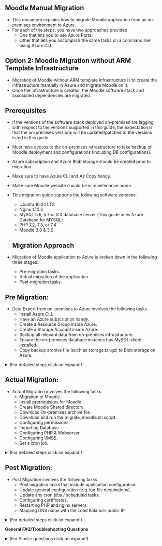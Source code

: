 ## Moodle Manual Migration

  - This document explains how to migrate Moodle application from an on-premises environment to Azure.
- For each of the steps, you have two approaches provided
	- One that lets you to use Azure Portal
	- Other that lets you accomplish the same tasks on a command line using Azure CLI.

  
## Option 2: Moodle Migration without ARM Template Infrastructure

* Migration of Moodle without ARM template infrastructure is to create the infrastructure manually in Azure and migrate Moodle on it.
* Once the infrastructure is created, the Moodle software stack and associated dependencies are migrated.

  
## Prerequisites
- If the versions of the software stack deployed on-premises are lagging with respect to the versions supported in this guide, the expectation is that the on-premises versions will be updated/patched to the versions listed in this guide.
- Must have access to the on-premises infrastructure to take backup of Moodle deployment and configurations (including DB configurations).
- Azure subscription and Azure Blob storage should be created prior to migration.
- Make sure to have Azure CLI and Az Copy handy.
- Make sure Moodle website should be in maintenance mode.
- This migration guide supports the following software versions:
	- Ubuntu 16.04 LTS
	- Nginx 1.10.3
	- MySQL 5.6, 5.7 or 8.0 database server (This guide uses Azure Database for MYSQL)
	- PHP 7.2, 7.3, or 7.4
	- Moodle 3.8 & 3.9

  ## Migration Approach
-   Migration of Moodle application to Azure is broken down in the following three stages:
    - Pre-migration tasks.
    - Actual migration of the application.
    - Post-migration tasks.

## **Pre Migration:**
- Data Export from on-premises to Azure involves the following tasks.
	- Install Azure CLI.
	- Have an Azure subscription handy.
	- Create a Resource Group inside Azure.
	- Create a Storage Account inside Azure.
	- Backup all relevant data from on-premises infrastructure.
	- Ensure the on-premises database instance has MySQL-client installed.
	- Copy backup archive file (such as storage.tar.gz) to Blob storage on Azure.

<details> 
 <summary>(For detailed steps click on expand!)</summary>
  

-  **Data Export from on-premises to Azure Cloud:**

-  **Install Azure CLI**
	- Install Azure CLI on a host inside the on-premises infrastructure for all Azure related tasks.

		```
		curl -sL https://aka.ms/InstallAzureCLIDeb | sudo bash
		```

	- Now login into your Azure account

		```
		az login
		```

	- az login: Azure CLI will quite likely launch an instance or a tab inside your default web-browser and prompt you to login to Azure using your Microsoft Account.

	- If the above browser launch does not happen, open a browser page at [https://aka.ms/devicelogin](https://aka.ms/devicelogin) and enter the authorization code displayed in your terminal.
	- To use command line use below command.

		```

		az login -u <username> -p <password>

		```

-  **Create Subscription:**
	- If you have a subscription handy skip this step.
	- And if you do not have a subscription, you can choose to [create one within the Azure Portal](https://ms.portal.azure.com/#blade/Microsoft_Azure_Billing/SubscriptionsBlade) or opt for a [Pay-As-You-Go](https://azure.microsoft.com/en-us/offers/ms-azr-0003p/)
	- To create the subscription using azure portal, navigate to Subscription from Home section.

		![image](/images/subscription1.png)

	 - Command to set the subscription.
            ```
            az account set --subscription "Subscription Name"

            # Example: az account set --subscription "FreeTrail"
            ```


-  **Create Resource Group:**
	- Once you have a subscription handy, you will need to create a Resource Group.
	- One option is to create resource group using Azure portal.
	- Navigate to home section and search for resource group, after clicking on add fill the mandatory fields and click on create.

		![image](/ss/Resourcegroup.PNG)

	- Alternatively, you can use the Azure CLI command to create a resource group.
	- Provide the same default Location provided in previous steps.
	- More details on [Location in Azure](https://azure.microsoft.com/en-in/global-infrastructure/data-residency/).

		```
		az group create -l location -n name -s Subscription_NAME_OR_ID
		# Update the screenshot and subscription name with sample test account
		# example: az group create -l eastus -n migration_option2 -s ComputePM LibrarySub - 067
		```

	- In above step resource group is created as "migration_option2". Use the same resource group in further steps.

-  **Create Storage Account:**
	- The next step would be to [create a Storage Account](https://ms.portal.azure.com/#create/Microsoft.StorageAccount) in the Resource Group you've just created.
	- Storage account can also be created using Azure portal or Azure CLI command.
	- To create using portal, navigate to portal and search for storage account and click on Add button.
	- After filling the mandatory details, click on create.

		![image](/ss/Storageaccount.PNG)

	- Alternatively, you can use Azure CLI command

		```
		az storage account create -n storageAccountName -g resourceGroupName --sku Standard_LRS --kind BlobStorage -l location
		example: az storage account create -n onpremstorage1 -g migration_option2 --sku Standard_LRS --kind BlobStorage -l eastus

		# In the above command --kind Indicates the type of storage account.
		```

	- Once the storage account "onpremstorage1" is created, this is used as the destination to take the on-premises backup.

-  **Backup of on-premises data:**
	 - Before taking backup of on-premises data, enable maintenance mode for moodle site.
        - Run the below command in on-premises virtual machine.
         ```
             sudo /usr/bin/php admin/cli/maintenance.php --enable
         ```
        - To check the status of the moodle site run the below command.
        ```
             sudo /usr/bin/php admin/cli/maintenance.php
         ```
	- Take backup of on-premises data such as moodle, moodledata, configurations and database backup file to a single directory. The following illustration should give you a good idea.

	  ![image](/images/folderstructure.png)

	 - First create an empty storage directory in any desired location to copy all the data.

  

		```
		sudo -s
		for example, the location is /home/azureadmin
		cd /home/azureadmin
		mkdir storage
		```
  

-  **Backup of moodle and moodledata**
	- The moodle directory consists of site HTML content and moodledata contains moodle site data.

	```
		#commands to copy moodle and moodledata
		cp -R /var/www/html/moodle /home/azureadmin/storage/
		cp -R /var/moodledata /home/azureadmin/storage/
	```

-  **Backup of PHP and webserver configuration**
	- Copy the PHP configuration files such as php-fpm.conf, php.ini, pool.d and conf.d directory to phpconfig directory under the configuration directory.
	- Copy the ngnix configuration such as nginx.conf, sites-enabled/dns.conf to the nginxconfig directory under the configuration directory.

	```
	cd /home/azureadmin/storage
	mkdir configuration
	# command to copy nginx and php configuration
	cp -R /etc/nginx /home/azureadmin/storage/configuration/nginx
	cp -R /etc/php /home/azureadmin/storage/configuration/php
	```
	- If the webserver used is Apache instead, copy all the relevant configuration for Apache to the configuration directory.

  
-  **Create a backup of database**
	- If you already have MySQL-client installed ,skip the step to install mysql-client.
	- If you do not have MySQL-client installed on the database instance, now would be a good time to do that.

	```

	sudo -s

	# command to check MySQL-client is installed or not

	mysql -V

	# if the MySQL-client is not installed, install the same by following command.

	sudo apt-get install MySQL-client

	#following command will allow to you to take the backup of database.

	mysqldump -h dbServerName -u dbUserId -pdbPassword dbName > /home/azureadmin/storage/database.sql

	# Replace dbServerName, dbUserId, dbPassword and bdName with on-premises database details

	```
	- Create an archive tar.gz file of backup directory.

	```

	cd /home/azureadmin/
	tar -zcvf storage.tar.gz storage

	```

  -  **Download and install Az Copy**
		- Execute the below commands to install Az Copy
			
			```

			sudo -s

			wget https://aka.ms/downloadazcopy-v10-linux

			tar -xvf downloadazcopy-v10-linux

			sudo rm /usr/bin/azcopy

			sudo cp ./azcopy_linux_amd64_*/azcopy /usr/bin/

			```

  
-  **Copy Archive file to Blob storage**

	- Copy the on-premises archive file to blob storage using Az Copy.

	- To use Az Copy, user should generate SAS Token first.

	- Go to the created Storage Account Resource and navigate to Shared access signature in the left panel.

	  ![image](ss/Storageaccountcreated.PNG)

	- Select the Container, object checkboxes and set the start, expiry date of the SAS token. Click on "Generate SAS and Connection String".

  
	    ![image](ss/SAStoken.PNG)

	- Copy and save the SAS token for further use.
	
	- Command to create a container in the storage account.

		```
		az storage container create --account-name <storageAccontName> --name <containerName> --auth-mode login
		Example: az storage container create --account-name onpremstorage1 --name migration --auth-mode login
		# --auth-mode login means authentication mode as login, after login the container will be created.
		```
        

    - Container can be created using Azure Portal, Navigate to the same storage account created and click on container and click on Add button.
	- After giving the mandatory container name, click on create button.
	    ![image](ss/Containercreation.PNG)



	- Command to copy archive file to blob storage.
        ```
        sudo azcopy copy '/home/azureadmin/storage.tar.gz' 'https://<storageAccountName>.blob.core.windows.net/<containerName>/<SAStoken>
        Example: azcopy copy '/home/azureadmin/storage.tar.gz' 'https://onpremstorage1.blob.core.windows.net/migration/?sv=2019-12-12&ss='
        ```
		
	- Now, you should have a copy of your archive inside the Azure blob storage account.
	 ![image](ss/ArchivefileinBlobstorage.PNG)

</details>
  
## **Actual Migration:**

- Actual Migration involves the following tasks.
	- Migration of Moodle.
	- Install prerequisites for Moodle.
	- Create Moodle Shared directory.
	- Download On-premises archive file.
	- Download and run the migrate_moodle.sh script.
	- Configuring permissions.
	- Importing Database.
	- Configuring PHP & Webserver.
	- Configuring VMSS.
	- Set a cron job.

<details> 
<summary>(For detailed steps click on expand!)</summary>

-  **Resources Creation**
	- To install the infrastructure for Moodle, navigate to the [azure portal](portal.azure.com) and select the created Resource Group.
	- Create the infrastructure by adding the resources.

  

-  **Creating Resources to host the Moodle application**

-  **Network Resources:**
- **Virtual Network**
	- An Azure Virtual Network is a representation of your own network in the cloud. It is a logical isolation of the Azure cloud dedicated to your subscription. When you create a VNet, your services and VMs within your VNet can communicate directly and securely with each other in the cloud. More information on [Virtual Network](https://docs.microsoft.com/en-us/azure/virtual-network/virtual-networks-overview).
	- you can create using Azure CLI command.

  

		```
		az network vnet create --name myVirtualNetwork --resource-group myResourceGroup --subnet-name default
		ex: az network vnet create --name migrationvnet --resource-group migration_option2 --subnet-name 
		```

	- Alternatively virtual network can be created using Azure Portal.
	- Navigate to the above created resource group, select Add to a resource. From the Azure Marketplace, select Networking > Virtual network.
	- In Create virtual network, for Basics section provide this information:

  
		![image](ss/vnetcreate.png)

	 - Subscription: Select the same subscription created or used in above steps.
	- Resource Group: Select same resource group as migration_option2
	- Name: Give the instance name ex:migrationvnet.
	- Region: Select default region as eastus
	- Select Next: IP Addresses, and for IPv4 address space, enter 10.1.0.0/16.
	- Select Add subnet, then select the default address name and select Subnet name 
	- Then create a subnet in the Virtual Network using Azure CLI command

  

		```
		az network vnet subnet create -g MyResourceGroup --vnet-name MyVnet -n MySubnet --address-prefixes 10.0.0.0/24 --network-security-group MyNsg --route-table MyRouteTable

		ex: az network vnet subnet create -g migration_option2 --vnet-name migrationvnet -n MySubnet --address-prefixes 10.0.0.0/24 --network-security-group MyNsg --route-table MyRouteTable
		```

  
	- Select Add, then select Review + create. Leave the rest parameters as default and select Create.
	- For more Details on [virtual network](https://docs.microsoft.com/en-us/azure/virtual-network/quick-create-portal)

  

 -  **Network Security Group:**
	- A network security group (NSG) is a networking filter (firewall) containing a list of security rules allowing or denying network traffic to resources connected to Azure VNets. For more information [Network security group](https://docs.microsoft.com/en-us/azure/virtual-network/security-overview).
	- One option is to create network security group using Azure Portal.
	- Navigate to same resource group, Click on Add resource and select network security group.
	- Give the instance details such as name and region to create network security group.
	
	![image](ss/networksecuritygroup.png)
	- You can create a network security group using Azure CLI

	```
		az network nsg create --resource-group myResourceGroup --name myNSG

		ex: az network nsg create --resource-group migration_option2 --name migration_nsg
	```

-  **Network Interface:**
	- A network interface enables an Azure Virtual Machine to communicate with internet, Azure, and on-premises resources.
	- One option is to create network interface using Azure Portal.
	- Navigate to same resource group, Click on Add resource and select network interface.
	- Give the instance details such as name and region and fill the other mandatory details.
	
	![image](ss/NI.png)
	- Create Network Interface with Azure CLI command

  

		```
		az network nic create --resource-group myResourceGroupLB --name myNicVM1 --vnet-name myVNet --subnet myBackEndSubnet --network-security-group myNSG

		ex: az network nic create --resource-group migration_option2 --name migration_ni --vnet-name migrationvnet --subnet MySubnet --network-security-group migration_nsg

		```

  
-  **Load Balancer:**
	- An Azure load balancer is a Layer-4 (TCP, UDP) load balancer that provides high availability by distributing incoming traffic among healthy VMs. A load balancer health probe monitors a given port on each VM and only distributes traffic to an operational VM. For more details on [Load balancer](https://docs.microsoft.com/en-us/azure/load-balancer/tutorial-load-balancer-standard-internal-portal)
	- One option is to create Load Balancer using Azure Portal.
	- Navigate to same resource group, Click on Add resource and select Load balancer.
	- Give the instance details such as name and region.
	- Give the type as public and sku as standard
	- For the public Ip address create a new IP address and give the name.
	- After filling the details. Click on review and create.
	
		![image](ss/Loadbalancer.png)
        - Alternatively, Load balancer can be created using Azure CLI commands.  
  

		```
		#Create a public IP
		az network public-ip create --resource-group myResourceGroupLB --name myPublicIP --sku Standard

		ex: az network public-ip create --resource-group migration_option2 --name migration_lb_ip --sku Standard

		#Create Load balancer
		az network lb create --resource-group myResourceGroupLB --name myLoadBalancer --sku Standard --public-ip-address myPublicIP --frontend-ip-name myFrontEnd --backend-pool-name myBackEndPool

		ex: az network lb create --resource-group migration_option2 --name migration_lb --sku Standard --public-ip-address migration_lb_ip --frontend-ip-name myFrontEnd --backend-pool-name myBackEndPool
		```
    	- Configure DNS name for load balancer.
			- Navigate to the load balancer IP created in Azure Portal.
			- In the left panel, look for configuration and click on it.
			- Add the DNS name and click on save.

	 	![image](ss/DNSConfiguration.PNG)

		 
	-  **Load Balancing Rules**
		- Go to the Load Balancer Resource in Azure portal.
			- In the left panel, find Health Probes in setting.
				- Create by clicking add button.
				- Enter Name, Port as 80 for http and 443 for https, Interval as 5 and Unhealthy threshold as 3.
				- Click on ok to save.
			- In the left panel, find Load Balancing Rules.
				- Add http and https rules by clicking add button.
				- Fill the Name, select the front end IP (load balancer IP), Port, Backend Port, select the backend pool and health probe.
				- Cick on ok button to save the rule.


		- Alternatively, Set the http (TCP/80) and https (TCP/443) rules from Azure CLI.
			```
			az network lb rule create --resource-group myResourceGroupLB --lb-name myLoadBalancer --name myHTTPRule --protocol tcp --frontend-port 80 --backend-port 80 --frontend-ip-name myFrontEnd --backend-pool-name myBackEndPool --probe-name myHealthProbe --disable-outbound-snat true
			```

  -  **Azure Application GateWay**
		- An Azure Application Gateway is a web traffic load balancer that enables you to manage traffic to your web applications. Traditional load balancers operate at the transport layer (OSI layer 4 - TCP and UDP) and route traffic based on source IP address and port, to a destination IP address and port. For more details on [Azure application gateway](https://docs.microsoft.com/en-us/azure/application-gateway/overview).
		- To deploy the Application gate way from [Azure Portal](https://docs.microsoft.com/en-us/azure/application-gateway/quick-create-portal).

	  	- To deploy the Application gate way from [Azure CLI](https://docs.microsoft.com/en-us/azure/application-gateway/quick-create-cli)

		  *Note:* Azure Application Gateway is optional, this migration document supports only Azure Load Balancer.

  

-  **Storage Resources**
	* An Azure storage account contains all of your Azure Storage data objects: blobs, files, queues, tables, and disks. The storage account provides a unique namespace for your Azure Storage data that is accessible from anywhere in the world over HTTP or HTTPS
	* Storage account will have specific type, replication, Performance, Size. For more details on [Storage account](https://docs.microsoft.com/en-us/azure/storage/common/storage-account-overview).
	- Creating storage account with Azure Files Premium below should be the mandatory parameters.
	- Replication is Premium Locally-redundant storage (LRS)
	- Type is File Storage
	
		![image](ss/Storageaccountwithpremium.PNG)
	- Azure CLI command to create storage account

  

		```
		az storage account create -n storageAccountName -g resourceGroupName --sku Standard_LRS --kind StorageV2 -l eastus2euap -t Account
		```


  -  **Database Resources** -

	  - Creates an [Azure Database for MySQL server](https://docs.microsoft.com/en-in/azure/mysql/).
	  -  Azure Database for MySQL is easy to set up, manage and scale. It automates the management and maintenance of your infrastructure and database server, including routine updates,backups and security. Build with the latest community edition of MySQL, including versions 5.6, 5.7 and 8.0.
	  - One option is to create Database using Azure Portal.
	  - Navigate to same resource group, Click on Add resource and select Azure Database for MySQL server .
	  - Give the instance details such as name and region and fill the other mandatory details such as servername,login name and password.
	  ![image](ss/database.png)
	  
	  - Alternatively, database can be created using Azure CLI commands
  

		```
		az mysql server create --resource-group myresourcegroup --name mydemoserver --location westus --admin-user myadmin --admin-password <server_admin_password> --sku-name GP_Gen5_2

		ex: az mysql server create --resource-group migration_option2 --name mysql-migration --location eastu --admin-user myadmin --admin-password <server_admin_password> --sku-name GP_Gen5_2
		```
-  **Configure firewall:**
	- Azure Databases for MySQL are protected by a firewall. By default, all connections to the server and the databases inside the server are rejected. Before connecting to Azure Database for MySQL for the first time, configure the firewall to add the client machine's public network IP address (or IP address range).

  

		```
		az mysql server firewall-rule create --resource-group myresourcegroup --server mydemoserver --name AllowMyIP --start-ip-address 192.168.0.1 --end-ip-address 192.168.0.1
		```
	- Click your newly created MySQL server, and then click Connection security.

	  ![connectionSecurity SS](images/connection_security.png)

	 - You can Add My IP, or configure firewall rules here. Click on save after you have created the rules.

  - You can now connect to the server using mysql command-line tool or MySQL Workbench GUI tool.

  

-  **Get connection information:**
	- From the MySQL server resource page, note down Server Name and Server admin login name. You may click the copy button next to each field to copy to the clipboard.

	  ![Connection Info ss](images/mysql-workbench.png)

	 - For example, the server name is mydemoserver.mysql.database.azure.com, and the server admin login is myadmin@mydemoserver.

  

-  **Virtual Machine**
	- A virtual machine is a computer file, typically called an image, which behaves like an actual compute [Virtual machine](https://azure.microsoft.com/en-in/overview/what-is-a-virtual-machine/).
	- Before creating Virtual machine create an SSH key pair.
	- To generate [SSH keys](https://docs.microsoft.com/e1n-us/azure/virtual-machines/linux/create-ssh-keys-detailed).

	- If you already have an SSH key pair, you can skip this step.

	- Go to the PuTTY installation directory (the default location is C:\Program Files\PuTTY) and run: puttygen.exe

	- In the PuTTY Key Generator window, set Type of key to generate to RSA, and set Number of bits in a generated key to 2048.

	  ![putty keygen SS](images/puttykeygen.png)

  
	
	- Select Generate.

	- To generate a key, in the Key box, move the pointer randomly.

	- When the key generation has finished, select Save public key, and then select Save private key to save your keys to files.

  
		![putty keygen ss 1](images/puttykeygen2.png)

	- The public and private key is generated

-  **Creating Virtual Machine**
	- Create a VM with ubuntu 16.04 operating system with SSH public key
	- Select the default subscription and same resource group and give name for virtual machine.
	- Keep the availability options as default.
	- Select the Image of the virtual machine and Select the disk size.
	- Select Authentication type SSH, give the username give the SSH key generated in previous step.
	- Select the inbound rule for SSH as 22 and HTTP as 80.
	- Click next on Disk section.

		 ![image](ss/vm.png)
	- Select the OS disk type. There are 3 choices Standard SSD, Premium SSD, Standard HDD
	- Keep the other parameters as default.

	    ![image](ss/vm01.PNG)

	- Click next on networking and select the virtual network created in above step and the public IP and keep the above parameters as default.

		![image](ss/vm02.PNG)
	- Click on next for management and keep the parameters as default.
	- Keeping the other parameters as default Click on review and create.
	- Alternatively Virtual Machine can be created using AZ CLI command

  

		```
		az vm create --resource-group myResourceGroup --name myVM --image UbuntuLTS --admin-username azureuser --authentication-type ssh --generate-ssh-keys

		ex: az vm create --resource-group migration_option2 --name igrattionvm --image UbuntuLTS --admin-username azureadmin --authentication-type ssh --generate-ssh-keys
		```

	 - Login into this controller machine using any of the free open-source terminal emulator or serial console tools.
	- Copy the public IP of controller VM and paste as host name and expand SSH in navigation panel and click on Auth and browse the same SSH key file given while deployment. Click on Open and it will prompt to give the username as azureadmin same as given while deployment that is azureadmin
	 - [Putty general FAQ/troubleshooting questions](https://documentation.help/PuTTY/faq.html).


  
		![putty ss1](images/puttyloginpage.PNG)
	 	![putty ss1](images/puttykeybrowse.PNG)

  

  
  

# Migrate Moodle

 -  **Install prerequisites for Moodle**.
	- To install prerequisites for Moodle run the following commands
	
	- If you are installing PHP greater than or equal to 7.2 then upgrade ppa package
		```
		sudo -s
		sudo add-apt-repository ppa:ondrej/php -y > /dev/null 2>&1
		sudo apt-get update > /dev/null 2>&1
		```
	-	Update and install rsyslog, unzip, mysql-client, php and php extensions.
		```
		sudo apt-get -y update
		sudo apt-get -y install unattended-upgrades
		sudo apt-get -y install python-software-properties unzip rsyslog
		sudo apt-get -y install mysql-client git
		sudo apt-get -y install php$phpVersion
		```

	 - Install Php extensions and varnish.
	 	```
		# set php version to a variable 
		phpVersion=`/usr/bin/php -r "echo PHP_VERSION;" | /usr/bin/cut -c 1,2,3`
		echo $phpVersion

		sudo apt-get -y install varnish php$phpVersion php$phpVersion-cli php$phpVersion-curl php$phpVersion-zip php-pear php$phpVersion-mbstring php$phpVersion-dev mcrypt
		sudo apt-get -y --force-yes install php$phpVersion-fpm
		sudo apt-get install -y --force-yes graphviz aspell php$phpVersion-common php$phpVersion-soap php$phpVersion-json php$phpVersion-redis
		sudo apt-get install -y --force-yes php$phpVersion-bcmath php$phpVersion-gd php$phpVersion-xmlrpc php$phpVersion-intl php$phpVersion-xml php$phpVersion-bz2 
		```

	- Install Missing PHP extensions.
		- ARM template install the following PHP extensions 
			- fpm, cli, curl, zip, pear, mbstring, dev, mcrypt, soap, json, redis, bcmath, gd, mysql, xmlrpc, intl, xml and bz2.
		- To know the PHP extensions which are installed on on-premises run the below command on on-premises virtual machine to get the list.
			```
			php -m
			```
		- Note: If on-premises has any additional PHP extensions which are not present in Controller Virtual Machine can be installed manually.
			```
			sudo apt-get install -y php-extensionName
			```
	- PHP with 7.2 and higher versions are installing apache2 by default.
		- This documentation will support only nginx and if apache is installed then mask the apache service.
		- Check the apache service is installed by below command.
			```
			apache2 -v
			```
		- If the apache service is installed it will show up the service version, so you can identify that apache service is installed.
		- Run the below commands to mask the apache2 service.
			```
			sudo systemctl stop apache2
			sudo systemctl mask apache2
			```	
	- Install nginx webserver
		```
		sudo apt-get -y --force-yes install nginx
		```
	-   Install Azure CLI on a host inside the on-premises infrastructure for all Azure related tasks.
		```
		curl -sL https://aka.ms/InstallAzureCLIDeb | sudo bash
		```

  -  **Create Moodle Shared directory**
		- Create a moodle shared directory to install Moodle (/moodle)
			```
			mkdir -p /moodle
			mkdir -p /moodle/moodledata
			mkdir -p /moodle/html
			mkdir -p /moodle/certs
			```
		-   Install Azure CLI on a host inside the on-premises infrastructure for all Azure related tasks.
			```
			curl -sL https://aka.ms/InstallAzureCLIDeb | sudo bash
			```
		- Mount shared [moodle directory with storage account](https://github.com/asift91/Manual_Migration/blob/master/azurefiles.md) for more information.

  -  **Download On-Premises archive file**
		- Download the On-Premises archived data from Azure Blob storage to VM such as Moodle, Moodledata, configuration directory with database backup file to /home/azureadmin location

 		- Execute the below commands to install AzCopy
			```
			sudo -s
			wget https://aka.ms/downloadazcopy-v10-linux
			tar -xvf downloadazcopy-v10-linux
			sudo rm /usr/bin/azcopy
			sudo cp ./azcopy_linux_amd64_*/azcopy /usr/bin/
			```
		-   Download the compressed backup file(storage.tar.gz) from blob storage to Controller virtual Machine at /home/azureadmin/ location.
			```
			sudo -s
			cd /home/azureadmin/
			azcopy copy 'https://storageaccount.blob.core.windows.net/container/BlobDirectoryName<SASToken>' '/home/azureadmin/'

			Example: azcopy copy 'https://onpremisesstorage.blob.core.windows.net/migration/storage.tar.gz?sv=2019-12-12&ss=' '/home/azureadmin/storage.tar.gz'
			```
		- Extract the compressed content to a directory.
			```
			cd /home/azureadmin
			tar -zxvf storage.tar.gz
			```

		- Storage directory contains Moodle, Moodledata and configuration directory along with database backup file.

  
 -  **Migrate On-Premises Moodle:**


	- Copy and replace moodle directory with On-Premises moodle directory
		```
		cd /home/azureadmin/
		cp -rf storage/moodle /moodle/html/moodle
		```

	- Copy and replace moodledata directory with On-Premises moodle directory
		```
		cd /home/azureadmin/
		cp -rf storage/moodledata /moodle/moodledata
		```

-  **Configuring permissions**
	- Set the Moodle and Moodledata directory permissions.
	- Set 755 and www-data owner:group permissions to Moodle directory
		```
		sudo chmod 755 /moodle
		sudo chown -R www-data:www-data /moodle
		```

	 - Set 770 and www-data owner:group permissions to Moodledata directory
		```
		sudo chmod 755 /moodle/moodledata
		sudo chown -R www-data:www-data /moodle/moodledata
		```

-  **Importing Database**
	
  - Importing the moodle Database to Azure moodle DB.
	- Before importing database, make sure that Azure Database for MySQL server details are handy.
		- Navigate to Azure Portal and go to the created Resource Group.
		- Select the Azure Database for MySQL server resource.
		- In the overview panel find Azure Database for MySQL server details such as Server name, Server admin login name.
		- Reset the password by clicking the Reset Password button at top let of the page.
		- Use above gathered database server details in the below commands.

	- Import the on-premises database to Azure Database for MySQL.
	- Create a database to import on-premises database.
		```    
		mysql -h $server_name -u $server_admin_login_name -p$admin_password -e "CREATE DATABASE $moodledbname CHARACTER SET utf8;"
		```
	- Assign right permissions to database.
		```
		mysql -h $server_name -u $server_admin_login_name -p$admin_password -e "GRANT ALL ON $moodledbname.* TO '$server_admin_login_name' IDENTIFIED BY '$admin_password';"
		``` 
	- Import the database.
		```
		mysql -h $server_name -u $server_admin_login_name -p$admin_password $moodledbname < /home/azureadmin/storage/database.sql
		```
	
	- [Database general FAQ/troubleshooting questions](https://docs.azure.cn/en-us/mysql-database-on-azure/mysql-database-tech-faq)

- Update the database details in moodle configuration file (/moodle/config.php).
	- Update the following parameters in config.php.
	- Prior to this make sure that DNS name is handy.
		- Navigate to Azure Portal and go to the created Resource group.
		- Find the Load Balancer public IP and get the DNS name from overview panel. 
	- dbhost, dbname, dbuser, dbpass, dataroot and wwwroot
		```
		cd /moodle/html/moodle/
		nano config.php
		# Update the database details and save the file.
		#
		# Example:
		# $CFG->dbhost    = 'localhost';                - change the localhost with servername.
		# $CFG->dbname    = 'moodle';                   - change moodle to newly created database name.
		# $CFG->dbuser    = 'root';                     - change root with Server admin login name.
		# $CFG->dbpass    = 'password';                 - change password with Server admin login password.
		# $CFG->wwwroot   = 'http://on-premises.com';   - change on-premises with DNS name.
		# $CFG->dataroot  = '/var/moodledata';          - change the path to '/moodle/moodledata'
			# On-premises dataroot directory can be at any location.
		# 
		# After the changes, Save the file. 
		# Press CTRL+o to save and CTRL+x to exit.
		```
-	**Configuring Php & WebServer**
	- Update the nginx conf file
		```
		sudo mv /etc/nginx/sites-enabled/* /home/azureadmin/backup/
		cd /home/azureadmin/storage/configuration/nginx/sites-enabled/
		sudo cp *.conf /etc/nginx/sites-enabled/

		```
	 - Update the php config file
		```
		sudo mv /etc/php/<phpVersion>/fpm/pool.d/www.conf /home/azureadmin/backup
		cd /home/azureadmin/storage
		sudo cp configuration/php/<phpVersion>/fpm/pool.d/www.conf /etc/php/<phpVersion>/fpm/pool.d/
		```
	  - Restart the web servers

		```
		sudo systemctl restart nginx
		sudo systemctl restart php(phpVersion)-fpm
		ex: sudo systemctl restart php7.4-fpm
		```
-	**Copy of Configuration files:**
     -   Copying php and webserver configuration files to shared location.
        -   Configuration files can be copied to VMSS instance(s) from the shared location easily.
        -   Creating directory for configuration in shared location.
            ```
            mkdir -p /moodle/config
            mkdir -p /moodle/config/php
            mkdir -p /moodle/config/nginx
            ```
    -   Copying the php and webserver config files to configuration directory.
          
		 ```
            cp /etc/nginx/sites-enabled/* /moodle/config/nginx
            cp /etc/php/$_PHPVER/fpm/pool.d/www.conf /moodle/config/php
        ```
-	**Setup Cron Job:**
- To update local instance in VMSS instance(s), need to have a script file which should be executed from the Controller Vitual Machine.
- Execute the following commands.
- Create a file setup_cron_on_vm.sh
```
cd /home/azureadmin/
nano setup_cron_on_vm.sh
# Above command will create a new file.
```
- Copy the below content to the setup_cron_on_vm.sh
```
SERVER_TIMESTAMP_FULLPATH="/moodle/html/moodle/.last_modified_time.moodle_on_azure"
LOCAL_TIMESTAMP_FULLPATH="/var/www/html/moodle/.last_modified_time.moodle_on_azure"

LAST_MODIFIED_TIME_UPDATE_SCRIPT_FULLPATH="/usr/local/bin/update_last_modified_time.moodle_on_azure.sh"
function create_last_modified_time_update_script {

    mkdir -p $(dirname $LAST_MODIFIED_TIME_UPDATE_SCRIPT_FULLPATH)
    cat <<EOF > $LAST_MODIFIED_TIME_UPDATE_SCRIPT_FULLPATH
#!/bin/bash
echo \$(date +%Y%m%d%H%M%S) > $SERVER_TIMESTAMP_FULLPATH
EOF
    cd $(dirname $LAST_MODIFIED_TIME_UPDATE_SCRIPT_FULLPATH)
    chmod +x $LAST_MODIFIED_TIME_UPDATE_SCRIPT_FULLPATH

}


function run_once_last_modified_time_update_script {
  $LAST_MODIFIED_TIME_UPDATE_SCRIPT_FULLPATH
}

create_last_modified_time_update_script
run_once_last_modified_time_update_script

```
- Save the file with the below commands.
```
Press Ctrl + O and enter to save the file.
Press Ctrl + X to come out the file.
```

- Execute the below command to set cron job.
```
cd /home/azureadmin/
bash setup_cron_on_vm.sh
```
  
-  **Scale Set:**
	- A virtual machine scale set allows you to deploy and manage a set of auto-scaling virtual machines. You can scale the number of VMs in the scale set manually or define rules to auto scale based on resource usage like CPU, memory demand, or network traffic. An Azure load balancer then distributes traffic to the VM instances in the scale set. For more information on [Scaleset](https://docs.microsoft.com/en-us/azure/virtual-machine-scale-sets/quick-create-portal).
	- Create a scale set in same resource group.
	- Prerequisites is the to create a public Standard Load Balancer.
	- The name and public IP address created are automatically configured as the load balancer's front end.
	- Scale set creates an VM instance with Ubuntu 16.04 OS.
	- Search Virtual machine scale sets. Select Create on the Virtual machine scale sets page, which will open the Create a virtual machine scale set page.
	- In the Basics tab, under Project details, select the subscription and then choose to same resource.
	- Type name as the name for your scale set.
	- In Region, select the same region.
	- Leave the default value of Scale Set VMs for Orchestration mode.
	- Enter your desired username and select which authentication type as SSH and give the same SSH key and username as azureadmin.
	- Select the image or browse the image for the scale set

		![image](ss/ss1.png)
	- Select the size for the disk.
	- Click Next for the disk tab select the OS disk type as per choice
				
		 ![image](ss/ss2.png)

	- Click Next for the networking section
	- Select the created virtual network.

		![image](ss/ss3.png)

	- Give the instance count and the scaling policy as manual or custom.
	- set the rules to scale up/down a VM based on the average cpu percentage.

		 ![image](ss/ss4.png)

	- Select Next and keep the other things as default.

		![image](ss/ss5.png)

	- Click on review and create and the scale set.
	- Scale set can be created from Azure CLI
		```
		az vmss create -n MyVmss -g MyResourceGroup --public-ip-address-dns-name my-globally-dns-name --load-balancer MyLoadBalancer --vnet-name MyVnet --subnet MySubnet --image UbuntuLTS --generate-ssh-keys
		```
	- VMSS will create a VM instance with an internal IP. User need to have a VPN gateway to access the VM.
	- To setup the Virtual Network Gateway access the [document](https://github.com/asift91/Manual_Migration/blob/master/vpngateway.md).

  
-  **Configuring VMSS**

-  **Install prerequisites for Moodle**.
	- To install prerequisites for Moodle run the following commands
	
	- If you are installing PHP greater than or equal to 7.2 then upgrade ppa package
		```
		sudo -s
		sudo add-apt-repository ppa:ondrej/php -y > /dev/null 2>&1
		sudo apt-get update > /dev/null 2>&1
		```
	-	Update and install rsyslog, unzip, mysql-client, php and php extensions.
		```
		sudo apt-get -y update
		sudo apt-get -y install unattended-upgrades
		sudo apt-get -y install python-software-properties unzip rsyslog
		sudo apt-get -y install mysql-client git
		sudo apt-get -y install php$phpVersion
		```

	 - Install Php extensions and varnish.
	 	```
		# set php version to a variable 
		phpVersion=`/usr/bin/php -r "echo PHP_VERSION;" | /usr/bin/cut -c 1,2,3`
		echo $phpVersion

		sudo apt-get -y install varnish php$phpVersion php$phpVersion-cli php$phpVersion-curl php$phpVersion-zip php-pear php$phpVersion-mbstring php$phpVersion-dev mcrypt
		sudo apt-get -y --force-yes install php$phpVersion-fpm
		sudo apt-get install -y --force-yes graphviz aspell php$phpVersion-common php$phpVersion-soap php$phpVersion-json php$phpVersion-redis
		sudo apt-get install -y --force-yes php$phpVersion-bcmath php$phpVersion-gd php$phpVersion-xmlrpc php$phpVersion-intl php$phpVersion-xml php$phpVersion-bz2 
		```

	- Install Missing PHP extensions.
		- ARM template install the following PHP extensions 
			- fpm, cli, curl, zip, pear, mbstring, dev, mcrypt, soap, json, redis, bcmath, gd, mysql, xmlrpc, intl, xml and bz2.
		- To know the PHP extensions which are installed on on-premises run the below command on on-premises virtual machine to get the list.
			```
			php -m
			```
		- Note: If on-premises has any additional PHP extensions which are not present in Controller Virtual Machine can be installed manually.
			```
			sudo apt-get install -y php-extensionName
			```
	- PHP with 7.2 and higher versions are installing apache2 by default.
		- This documentation will support only nginx and if apache is installed then mask the apache service.
		- Check the apache service is installed by below command.
			```
			apache2 -v
			```
		- If the apache service is installed it will show up the service version, so you can identify that apache service is installed.
		- Run the below commands to mask the apache2 service.
			```
			sudo systemctl stop apache2
			sudo systemctl mask apache2
			```	
	- Install nginx webserver
		```
		sudo apt-get -y --force-yes install nginx
		```
-  **Create Moodle Shared directory**
	- Create a moodle shared directory (/moodle)
		```
		mkdir -p /moodle
		mkdir -p /moodle/moodledata
		mkdir -p /moodle/html
		mkdir -p /moodle/certs
		```
-  **Mounting File Share**
	- Mount Azure File share in VM instance
	- Follow the [documentation](https://github.com/asift91/Manual_Migration/blob/master/azurefiles.md) to set the Azure File Share on VMSS


-  **Copy Php & WebServer Configuration files:**
	- Update nginx configuration file (/moodle/config.php)

		```
		mkdir -p /home/azureadmin/backup/
		sudo mv /etc/nginx/sites-enabled/* /home/azureadmin/backup/
		cd /moodle/config/nginx/
		sudo cp *.conf /etc/nginx/sites-enabled/
		```
	- Update the php config file.
		```
		sudo mv /etc/php/<phpVersion>/fpm/pool.d/www.conf /home/azureadmin/backup
		cd /moodle/config/php/
		sudo cp www.conf /etc/php/<phpVersion>/fpm/pool.d/
		```
	- Restart the servers. 
		```
		sudo systemctl restart nginx
		sudo systemctl restart php(phpVersion)-fpm
		ex: sudo systemctl restart php7.2-fpm

		```

-  **Set a cron job**

- A cron job will be set to update a local copy of /moodle/html/ to webroot directory (/var/www/html/) by updating a time stamp.

- Cron job will run for every minute, It will check for time stamp update and local copy of VMSS get updated.

- Create a file to set up a cron job by following command.
	```
	cd /home/azureadmin/
	sudo nano setup_cron.sh
	# Above command will open a new file.
	```
- Copy the below code into the created setup_cron.sh file.
```

# setup_html_local_copy_cron_job

LOCAL_TIMESTAMP_FULLPATH="/var/www/html/moodle/.last_modified_time.moodle_on_azure"
SERVER_TIMESTAMP_FULLPATH="/moodle/html/moodle/.last_modified_time.moodle_on_azure"

function setup_html_local_copy_cron_job {
if [ "$(whoami)" != "root" ]; then
echo "${0}: Must be run as root!"
return 1
fi

local SYNC_SCRIPT_FULLPATH="/usr/local/bin/sync_moodle_html_local_copy_if_modified.sh"
mkdir -p $(dirname ${SYNC_SCRIPT_FULLPATH})

local SYNC_LOG_FULLPATH="/var/log/moodle-html-sync.log"

cat <<EOF > ${SYNC_SCRIPT_FULLPATH}
#!/bin/bash
sleep \$((\$RANDOM%30))
if [ -f "$SERVER_TIMESTAMP_FULLPATH" ]; then
  SERVER_TIMESTAMP=\$(cat $SERVER_TIMESTAMP_FULLPATH)
  if [ -f "$LOCAL_TIMESTAMP_FULLPATH" ]; then
    LOCAL_TIMESTAMP=\$(cat $LOCAL_TIMESTAMP_FULLPATH)
  else
    logger -p local2.notice -t moodle "Local timestamp file ($LOCAL_TIMESTAMP_FULLPATH) does not exist. Probably first time syncing? Continuing to sync."
    mkdir -p /var/www/html
  fi
  if [ "\$SERVER_TIMESTAMP" != "\$LOCAL_TIMESTAMP" ]; then
    logger -p local2.notice -t moodle "Server time stamp (\$SERVER_TIMESTAMP) is different from local time stamp (\$LOCAL_TIMESTAMP). Start syncing..."
    if [[ \$(find $SYNC_LOG_FULLPATH -type f -size +20M 2> /dev/null) ]]; then
      truncate -s 0 $SYNC_LOG_FULLPATH
    fi
    echo \$(date +%Y%m%d%H%M%S) >> $SYNC_LOG_FULLPATH
    rsync -av --delete /moodle/html/moodle /var/www/html >> $SYNC_LOG_FULLPATH
  fi
else
  logger -p local2.notice -t moodle "Remote timestamp file ($SERVER_TIMESTAMP_FULLPATH) does not exist. Is /moodle mounted? Exiting with error."
  exit 1
fi
EOF

chmod 500 ${SYNC_SCRIPT_FULLPATH}

local CRON_DESC_FULLPATH="/etc/cron.d/sync-moodle-html-local-copy"
cat <<EOF > ${CRON_DESC_FULLPATH}
* * * * * root ${SYNC_SCRIPT_FULLPATH}
EOF

chmod 644 ${CRON_DESC_FULLPATH}

# Addition of a hook for custom script run on VMSS from shared mount to allow customised configuration of the VMSS as required
local CRON_DESC_FULLPATH2="/etc/cron.d/update-vmss-config"
cat <<EOF > ${CRON_DESC_FULLPATH2}
* * * * * root [ -f /moodle/bin/update-vmss-config ] && /bin/bash /moodle/bin/update-vmss-config
EOF

chmod 644 ${CRON_DESC_FULLPATH2}
}

mkdir -p /var/www/html
rsync -av --delete /moodle/html/moodle /var/www/html
htmlRootDir="/var/www/html/moodle"
setup_html_local_copy_cron_job

```

- Save the above content by pressing keys.
```
Ctrl + O and press enter to save file.
Ctrl + X to come out of the file.
``` 
- Set the cron job by executing the below commands.
	```
	cd /home/azureadmin/
	bash setup_cron.sh
	```

-  **Restart Servers**
	- Restart nginx server & php-fpm server
		```
		sudo systemctl restart nginx
		sudo systemctl restart php(phpVersion)-fpm
		```
	- With the above steps Moodle infrastructure is ready.

-	**Log Paths**
		- On-Premises might be having different log path location and those paths need to be updated with Azure log paths.
		- TBD Need to be check how to configure log paths in Azure.
-	**Restart servers**
	
	- Restart the nginx and php-fpm servers
		```
		sudo systemctl restart nginx
		sudo systemctl restart php<phpVersion>-fpm
		```
</details>

## **Post Migration:** 
- Post Migration involves the following tasks.
	- Post migration tasks that include application configuration.
	- Update general configuration (e.g. log file destinations).
	- Update any cron jobs / scheduled tasks.
	- Configuring certificates.
	- Restarting PHP and nginx servers.
	- Mapping DNS name with the Load Balancer public IP
 <details> 
 <summary>(For detailed steps click on expand!)</summary>
- Post migration of Moodle application user need to update the certs and log paths as follows.

- **Virtual Machine Scale Set:**

		- Go to VMSS instance and update the log paths, SSL Certificates, update time stamp and restart servers.
-  **Log Paths**
	- On-Premises might be having different log path location and those paths need to be updated with Azure log paths.
	- nginx log path are defaulted to /var/log/nginx.
	- access.log and error.log are created.

-  **Restart servers:**
	- Restart the nginx and php-fpm servers
		```
		sudo systemctl restart nginx
		sudo systemctl restart php<phpVersion>-fpm
		```


- **Virtual Machine:**
- Login to Controller Virtual Machine and execute the following steps.

-   **Certs:**
	-   *SSL Certs*: The certificates for your Moodle application reside in /moodle/certs/
	- Copy over the .crt and .key files over to /moodle/certs/. The file names should be changed to nginx.crt and nginx.key in order to recognize by the configured nginx servers. Depending on your local environment, you may choose to use the utility scp or a tool like WinSCP to copy these files over to the cluster controller virtual machine.
	- You can also generate a self-signed certificate, useful for testing only:
		```
		openssl req -x509 -nodes -days 365 -newkey rsa:2048 -keyout /moodle/certs/nginx.key -out /moodle/certs/nginx.crt -subj "/C=US/ST=WA/L=Redmond/O=IT/CN=mydomain.com"
		```
	- It's recommended that the certificate files be read-only to owner and that these files are owned by www-data:www-data.
		```
		chown www-data:www-data /moodle/certs/nginx.*
		chmod 400 /moodle/certs/nginx.*
		```

 -  **Restart servers:**
	- Restart the nginx and php-fpm servers
		```
		sudo systemctl restart nginx
		sudo systemctl restart php<phpVersion>-fpm
		```

-  **Update Time Stamp:**
	- A cron job is running in the VMSS which will check the updates in time stamp for every minute. If there is an update in time stamp then local copy of VMSS (/var/www/html/moodle) is updated from shared directory (/moodle/html/moodle).
	- Update the time stamp to update the local copy in VMSS instance.
		```
		/usr/local/bin/update_last_modified_time.azlamp.sh
		```

-  **Auto Scaling Rules**
	- Go to the Virtual Machine Scale Set Resource in Azure portal.
	- In Scaling section, add a scale condition, user can add a rule to scale up and scale down an instance based up on the VM load.
		```
		# Auto scaling rules can be created by scaling precentage or by the scaling count.
		az monitor autoscale rule create -g {myrg} --autoscale-name {myvmss} \
		--scale to 5 --condition "Percentage CPU > 75 avg 10m"
		# Scale to 5 instances when the CPU Percentage across instances is greater than 75 averaged over 10 minutes.
		az monitor autoscale rule create -g {myrg} --autoscale-name {myvmss} \
		--scale in 50% --condition "Percentage CPU < 25 avg 15m"
		# Scale down 50% when the CPU Percentage across instances is less than 25 averaged over 15 minutes.
		```
-  **Mapping IP:**
	- Map the load balancer IP with the DNS name.
	-   Disable Moodle website from Maintenance mode.
         - Run the below command in Controller Virtual Machine.
              ```
                sudo /usr/bin/php admin/cli/maintenance.php --disable
             ```
         - To check the status of the moodle site run the below command.
             ```
                sudo /usr/bin/php admin/cli/maintenance.php
             ```
 	- Hit the load balancer DNS name to get the migrated moodle web page.
</details>

**General FAQ/Troubleshooting Questions**

<details> 
<summary>(For Similar questions click on expand!)</summary>

1.   Error: database connection failed: If you get errors like "database connection failed" or "could not connect to the database you specified", here are some possible reasons and some possible solutions.
	
		- 	Your database server is not installed or running. To check this for MySQL try typing the following command line
			```
			$telnet database_host_name 3306
			```
		- You should get a cryptic response which includes the version number of the MySQL server.
		- If you are attempting to run two instances of Moodle on different ports, use the ip address of the host (not localhost) in the $CFG->dbhost setting, e.g. $CFG->dbhost = 127.0.0.1:3308.
		- You have not created a Moodle database and assigned a user with the correct privileges to access it.
        - The Moodle database settings are incorrect. The database name, database user or database user password in your Moodle configuration file config.php are incorrect. 
		- Check that there are no apostrophes or non-alphabetic letters in your MySQL username or password.
2.  Error: "500:Internal Server Error": There are several possible causes for this error. It is a good idea to start by checking your web server error log which should have a more comprehensive explanation. However, here are some known possibilities....
			
	- There is a syntax error in your .htaccess or httpd.conf files. The way in which directives are written differs depending on which file you are using. You can test for configuration errors in your nginx files using the command:
		```
		nginx -t
		```
    - you may also see a 403: Forbidden error
	-  the webserver executes under your own username and all files have a maximum permissions level of 755. Check that this is set for your Moodle directory in your control panel or (if you have access to the shell) use this command:
		```
		#chmod -R 755 moodle
		```
3. Error "403: Forbidden"

	- This error means that the php memory_limit value is not enough for the php script. The memory_limit value is the "allowed memory size" - 64M in the example above (67108864 bytes / 1024 = 65536 KB. 65536 KB / 1024 = 64 MB). You will need to increase the php memory_limit value until this message is not shown anymore. There are two methods of doing this.
	- On a hosted installation you should ask your host's support how to do this. However, many allow .htaccess files. If yours does, add the following line to your .htaccess file (or create one in the moodle directory if it does not already exist):
		```
		php_value memory_limit <value>M
		Example: php_value memory_limit 40M
		```
	- If you have your own server with shell access, edit your php.ini file (make sure it is the correct one by checking in your phpinfo output) as follows:
		```
		memory_limit <value>M
		Example: memory_limit 40M
		```
	- Remember that you need to restart your web server to make changes to php.ini effective. An alternative is to disable the memory_limit by using the command memory_limit 0.

4. I can not log in - I just stay stuck on the login screen
	
	- This may also apply if you are seeing “Your session has timed out. Please login again” or "A server error that affects your login session was detected. Please login again or restart your browser" and cannot log in.
	- The following are possible causes and actions you can take.
	- Check first that your main admin account (which will be a manual account) is also a problem. If your users are using an external authentication method (e.g. LDAP) that could be the problem. Isolate the fault and make sure it really is Moodle before going any further.
	- Check that your hard disk is not full or if your server is on shared hosting check that you have not reached your disk space quota. This will prevent new sessions being created and nobody will be able to log in.
	- Carefully check the permissions in your 'moodledata' area. The web server needs to be able to write to the 'sessions' subdirectory. 
5. Fatal error: $CFG->dataroot is not writable, admin has to fix directory permissions! Exiting.

	- Check the moodle and moodledata permissions and make sure they are www-data:www-data only. If not change the group and ownership permissions.
	- Command to update the permissions

		```
		sudo chown -R /moodle/moodledata
		```

6. Could not find a top level course

	- If this appears immediately after you have attempted to install Moodle it almost certainly means that the installation did not complete. A complete installation will ask you for the administrator profile and to name the site just before it completes. Check your logs for errors. Then drop the database and start again. If you used the web-based installer try the command line one.

7. I log in but the login link does not change. I am logged in and can navigate freely.

	- Make sure the URL in your $CFG->wwwroot setting is exactly the same as the one you are actually using to access the site.

8. Error when uploading a file

 	- If you obtain a 'File not found' error when uploading a file, it indicates that slash arguments are not enabled on your web server. Please try enabling it.
	- If your web server does not support slash arguments, its use in Moodle can be disabled by un-ticking the checkbox 'Use slash arguments' in Administration > Site administration > Server > HTTP.
	- Warning: Disabling the use of slash arguments will result in SCORM packages not working and slash arguments warnings being displayed!

9. Site is stuck in maintenance mode

	- Sometimes Moodle gets stuck in maintenance mode and you will see the message "This site is undergoing maintenance and is currently unavailable" despite your attempts to turn-off maintenance mode.
	- When you put Moodle into maintenance mode it creates a file called maintenance.html in moodledata/maintenance.html (the site files directory). To fix this try the following:
	- Check that the web server user has write permissions to the moodledata directory.
	- Manually delete the maintenance.html file.
10. Where to find the logs

	- Syslog
        - While accessing a page either error or access log are generated.
        - They are captured at /var/log/nginx/ location.
	- Cron Log
        - Cron job will be running and it will update the local copy in instance.
        -  The path is  /var/log/sitelogs/moodle/cron.log.




</details> 
